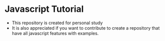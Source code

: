 
# Javascript Tutorial

  - This repository is created for personal study
  - It is also appreciated if you want to contribute to create a repository that have all javascript features with examples.
